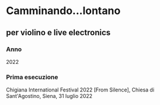 # Camminando...lontano

## per violino e live electronics

### Anno
2022

### Prima esecuzione
Chigiana International Festival 2022 [From Silence], Chiesa di Sant'Agostino, Siena, 31 luglio 2022
